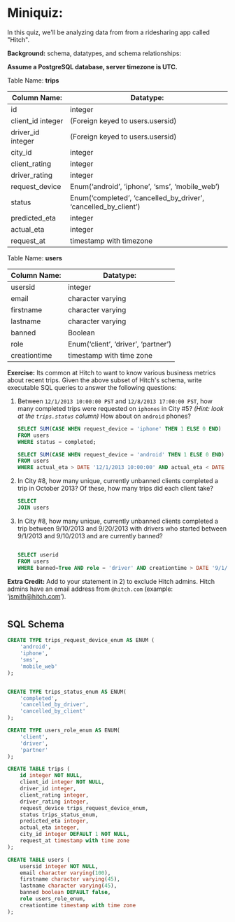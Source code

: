 # Miniquiz:

In this quiz, we'll be analyzing data from from a ridesharing app called "Hitch".

**Background:** schema, datatypes, and schema relationships:

**Assume a PostgreSQL database, server timezone is UTC.**

Table Name: **trips**

| Column Name: | Datatype: |
|----|---------|
| id | integer |
| client_id integer | (Foreign keyed to users.usersid) |
| driver_id integer | (Foreign keyed to users.usersid) |
| city_id | integer |
| client_rating | integer |
| driver_rating | integer |
| request_device | Enum(‘android’, ‘iphone’, ‘sms’, ‘mobile_web’) |
| status | Enum(‘completed’, ‘cancelled_by_driver’, ‘cancelled_by_client’) |
| predicted_eta | integer |
| actual_eta | integer |
| request_at | timestamp with timezone |

Table Name: **users**


| Column Name: | Datatype: |
|---------|---------|
| usersid | integer |
| email | character varying |
| firstname | character varying |
| lastname | character varying |
| banned | Boolean |
| role | Enum(‘client’, ‘driver’, ‘partner’) |
| creationtime | timestamp with time zone |

**Exercise:** Its common at Hitch to want to know various business metrics about recent trips. Given the above subset of Hitch's schema, write executable SQL queries to answer the following questions:

1. Between `12/1/2013 10:00:00 PST` and `12/8/2013 17:00:00 PST`, how many completed trips were requested on `iphones` in City #5? _(Hint: look at the `trips.status` column)_ How about on `android` phones?

    ```sql
    SELECT SUM(CASE WHEN request_device = 'iphone' THEN 1 ELSE 0 END)
    FROM users
    WHERE status = completed;
    ```

    ```sql
    SELECT SUM(CASE WHEN request_device = 'android' THEN 1 ELSE 0 END)
    FROM users
    WHERE actual_eta > DATE '12/1/2013 10:00:00' AND actual_eta < DATE '12/8/2013 17:00:00' AND status = completed;
    ```

2. In City #8, how many unique, currently unbanned clients completed a trip in October 2013? Of these, how many trips did each client take?

    ```sql
    SELECT
    JOIN users
    ```

3. In City #8, how many unique, currently unbanned clients completed a trip between 9/10/2013 and 9/20/2013 with drivers who started between 9/1/2013 and 9/10/2013 and are currently banned?

    ```sql

    SELECT userid
    FROM users
    WHERE banned=True AND role = 'driver' AND creationtime > DATE '9/1/2013' AND creationtime < DATE '9/10/2013';
    ```

**Extra Credit:** Add to your statement in 2) to exclude Hitch admins. Hitch admins have an email
address from `@hitch.com` (example: ‘jsmith@hitch.com’).

```sql

```

## SQL Schema

```sql
CREATE TYPE trips_request_device_enum AS ENUM (
    'android',
    'iphone',
    'sms',
    'mobile_web'
);


CREATE TYPE trips_status_enum AS ENUM(
    'completed',
    'cancelled_by_driver',
    'cancelled_by_client'
);

CREATE TYPE users_role_enum AS ENUM(
    'client',
    'driver',
    'partner'
);

CREATE TABLE trips (
    id integer NOT NULL,
    client_id integer NOT NULL,
    driver_id integer,
    client_rating integer,
    driver_rating integer,
    request_device trips_request_device_enum,
    status trips_status_enum,
    predicted_eta integer,
    actual_eta integer,
    city_id integer DEFAULT 1 NOT NULL,
    request_at timestamp with time zone
);

CREATE TABLE users (
    usersid integer NOT NULL,
    email character varying(100),
    firstname character varying(45),
    lastname character varying(45),
    banned boolean DEFAULT false,
    role users_role_enum,
    creationtime timestamp with time zone
);
```
